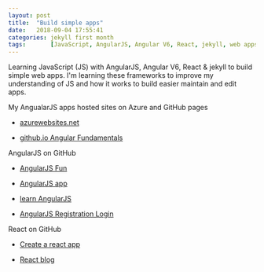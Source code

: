 ```yaml
---
layout: post
title:  "Build simple apps"
date:   2018-09-04 17:55:41
categories: jekyll first month
tags:       [JavaScript, AngularJS, Angular V6, React, jekyll, web apps]
---
```


Learning JavaScript (JS) with AngularJS, Angular V6, React & jekyll to build simple web apps. I'm learning these frameworks to improve my understanding of JS and how it works to build easier maintain and edit apps.

My AngualarJS apps hosted sites on Azure and GitHub pages

- [azurewebsites.net](http://stefcakeangular.azurewebsites.net/#/list)

- [github.io Angular Fundamentals]( http://thewhitefox.github.io/Angular-Fundamentals/#/main)

AngularJS on GitHub

- [AngularJS Fun](https://github.com/theWhiteFox/AngularJS-Fun)

- [AngularJS app](https://github.com/theWhiteFox/angularjs-web-app)

- [learn AngularJS](https://github.com/theWhiteFox/learn-angularJS)

- [AngularJS Registration Login](https://github.com/theWhiteFox/angularjs-registration-login)

React on GitHub

- [Create a react app](https://thewhitefox.github.io/create-react-app/)

- [React blog](https://github.com/theWhiteFox/reactjs-blog)

